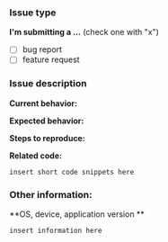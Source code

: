 <!--
We will close this issue if you don't provide the needed information.

Please remember, the github issues is __NOT__ for support requests and general questions. It is for bugs and feature requests only.
Please read aster/CONTRIBUTING.md and search
existing issues (both open and closed) prior to opening any new issue and ensure you follow the instructions therein.
-->

### Issue type

**I'm submitting a ...**  (check one with "x")

* [ ] bug report
* [ ] feature request

### Issue description

**Current behavior:**
<!-- Describe how the bug manifests. -->

**Expected behavior:**
<!-- Describe what the behavior would be without the bug. -->

**Steps to reproduce:**
<!--  Please explain the steps required to duplicate the issue, especially if you are able to provide a sample application. -->

**Related code:**
<!-- If you are able to illustrate the bug or feature request with an example, please provide a sample application. -->

```
insert short code snippets here
```

### Other information:

**OS, device, application version **
```
insert information here

```
